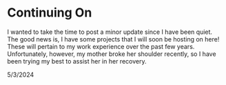 <html lang="en-US">

<head>
    <meta charset='utf-8'>
    <meta http-equiv= "X-UA-Compatible" content="IE=edge">
    <meta name="viewport" content="width=device-width,maximum-scale=2">
</head>

<body>

<h1> Continuing On </h1>

<p1> I wanted to take the time to post a minor update since I have been quiet. The good news is, I have some projects that I will soon be hosting on here! 
These will pertain to my work experience over the past few years. Unfortunately, however, my mother broke her shoulder recently, so I have been trying my best to assist her in her recovery. </p1> <br>

<p2> 5/3/2024 </p2>
  
</body>
